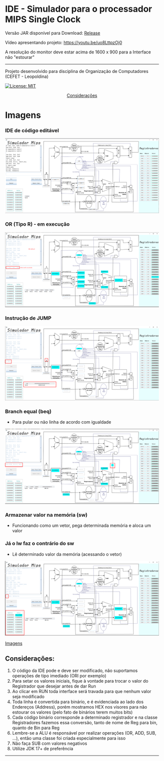#  IDE - Simulador para o processador MIPS Single Clock


Versão JAR disponível para Download: <a href="https://github.com/igorlamoia/simulador-mips/releases/tag/1.0.0">Release</a> 

Vídeo apresentando projeto: https://youtu.be/uo8LttpzOj0

A resolução do monitor deve estar acima de 1600 x 900 para a Interface não "estourar"

---

 Projeto desenvolvido para disciplina de Organização de Computadores (CEFET - Leopoldina)

[![License: MIT](https://img.shields.io/badge/License-MIT-green.svg)](https://github.com/igorlamoia/simulador-mips/blob/main/LICENSE)

 <p align="center">
 <a href="#Considerações">Considerações</a>
</p>


# Imagens

### IDE de código editável

![Image declaracoes](./images/screen_video.png)

### OR (Tipo R) - em execução

![Image declaracoes](./images/ide_comentada.png)

### Instrução de JUMP

![Image declaracoes](./images/ide_jump.png)


### Branch equal (beq)
- Para pular ou não linha de acordo com igualdade

![Image declaracoes](./images/beq.png)


### Armazenar valor na memória (sw)
-  Funcionando como um vetor, pega determinada memória e aloca um valor
### Já o lw faz o contrário do sw 
- Lê determinado valor da memória (acessando o vetor)

![Image declaracoes](./images/sw.png)

<a href="#Imagens">Imagens</a>
## Considerações:

1. O código da IDE pode e deve ser modificado, não suportamos operações de tipo imediado (ORI por exemplo)
2. Para setar os valores iniciais, fique à vontade para trocar o valor do Registrador que desejar antes de dar Run
3. Ao clicar em RUN toda interface será travada para que nenhum valor seja modificado
4. Toda linha é convertida para binário, e é evidenciada ao lado dos Endereços (Address), porém mostramos HEX nos visores para não estourar os valores (pelo fato de binários terem muitos bits)
5. Cada código binário corresponde a determinado registrador e na classe Registradores fazemos essa conversão, tanto de nome de Reg para bin, quanto de Bin para Reg
6. Lembre-se a ALU é responsável por realizar operações (OR, ADD, SUB, ...), então uma classe foi criada especialmente para isso
7. Não faça SUB com valores negativos
8. Utilize JDK 17+ de preferência
---

